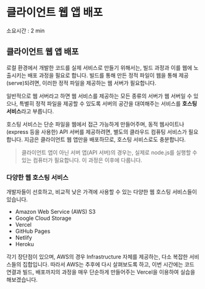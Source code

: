 # 클라이언트 웹 앱 배포

소요시간 : 2 min

## 클라이언트 웹 앱 배포

로컬 환경에서 개발한 코드를 실제 서비스로 만들기 위해서는, 빌드 과정과 이를 웹에 노출시키는 배포 과정을 필요로 합니다. 빌드를 통해 만든 정적 파일이 웹을 통해 제공(serve)되려면, 이러한 정적 파일을 제공하는 웹 서버가 필요합니다.

일반적으로 웹 서버라고 하면 웹 서비스를 제공하는 모든 종류의 서버가 웹 서버일 수 있으나, 특별히 정적 파일을 제공할 수 있도록 서버의 공간을 대여해주는 서비스를 **호스팅 서비스**라고 부릅니다.

호스팅 서비스는 단순 파일을 웹에서 접근 가능하게 만들어주며, 동적 웹사이트나 (express 등을 사용한) API 서버를 제공하려면, 별도의 클라우드 컴퓨팅 서비스가 필요합니다. 지금은 클라이언트 웹 앱만을 배포하므로, 호스팅 서비스로도 충분합니다.

> 클라이언트 앱이 아닌 서버 앱(API 서버)의 경우는, 실제로 node.js를 실행할 수 있는 컴퓨터가 필요합니다. 이 과정은 이후에 다룹니다.

### 다양한 웹 호스팅 서비스

개발자들이 선호하고, 비교적 낮은 가격에 사용할 수 있는 다양한 웹 호스팅 서비스들이 있습니다.

- Amazon Web Service (AWS) S3
- Google Cloud Storage
- Vercel
- GitHub Pages
- Netlify
- Heroku

각기 장단점이 있으며, AWS의 경우 Infrastructure 자체를 제공하는, 다소 복잡한 서비스들의 집합입니다. 따라서 AWS는 추후에 다시 살펴보도록 하고, 이번 시간에는 코드 연결과 빌드, 배포까지의 과정을 매우 단순하게 만들어주는 Vercel을 이용하여 실습을 해보겠습니다.